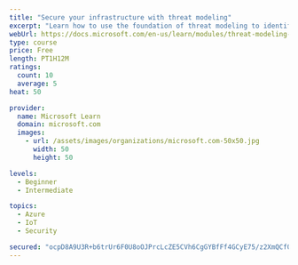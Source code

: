 ```yaml
---
title: "Secure your infrastructure with threat modeling"
excerpt: "Learn how to use the foundation of threat modeling to identify enterprise risks and find ways to reduce or eliminate them."
webUrl: https://docs.microsoft.com/en-us/learn/modules/threat-modeling-enterprise-infrastructure/
type: course
price: Free
length: PT1H12M
ratings:
  count: 10
  average: 5
heat: 50

provider:
  name: Microsoft Learn
  domain: microsoft.com
  images:
    - url: /assets/images/organizations/microsoft.com-50x50.jpg
      width: 50
      height: 50

levels:
  - Beginner
  - Intermediate

topics:
  - Azure
  - IoT
  - Security

secured: "ocpD8A9U3R+b6trUr6F0U8oOJPrcLcZE5CVh6CgGYBfFf4GCyE75/z2XmQCf06CszKIKFmW5Twao1GS4JfwU5Kf+FwAdRSsJhQkiPsXI21CHYypIBZ8LA+EjjMNC2c3s01WcPGJaPck73XKNsI7fTVymKSnj4d46z3ved7ytW0kqcRMn7boXRnvo3EzqO4C7ji/0bBjOMqzHEInOgR3rJd7lhDTVM4Hu8mUdVSkU2v9r9pV5AP6xy0kJpD6YJ5NyKPCXGVI/FgzJoz3Wk5bXhRN9Tn8nhwaV3z/irqoDSAEywXfyTU5neCwRKDV0z3Vaar8J3TjRVpbb/jnpQM8k6LUBHt9Y1qmEMh/D5+4TWV9urp8gctFUheIsW2QkUuPir1F5jVfvaCra3B8OF8547xCw1r1VeJ1NcMPxgwGL5OM=;cU6jBnJb6yi4rZEbv842pA=="
---
```



